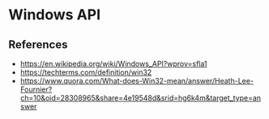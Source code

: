 # Windows API

## References

- https://en.wikipedia.org/wiki/Windows_API?wprov=sfla1
- https://techterms.com/definition/win32
- https://www.quora.com/What-does-Win32-mean/answer/Heath-Lee-Fournier?ch=10&oid=28308965&share=4e19548d&srid=hg6k4m&target_type=answer

